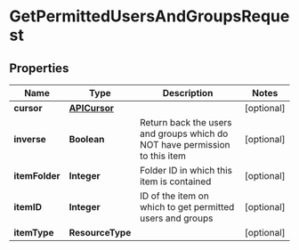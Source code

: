 

# GetPermittedUsersAndGroupsRequest


## Properties

| Name | Type | Description | Notes |
|------------ | ------------- | ------------- | -------------|
|**cursor** | [**APICursor**](APICursor.md) |  |  [optional] |
|**inverse** | **Boolean** | Return back the users and groups which do NOT have permission to this item |  [optional] |
|**itemFolder** | **Integer** | Folder ID in which this item is contained |  [optional] |
|**itemID** | **Integer** | ID of the item on which to get permitted users and groups |  [optional] |
|**itemType** | **ResourceType** |  |  [optional] |



